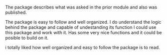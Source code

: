 The package describes what was asked in the prior module and also was published.

The package is easy to follow and well organized. 
I do understand the logic behind the package and capable of undestanding its function
I could use this package and work with it. Has some very nice functions and it could
be posible to build on it.

i totally liked how well organized and easy to follow the package is to read.
